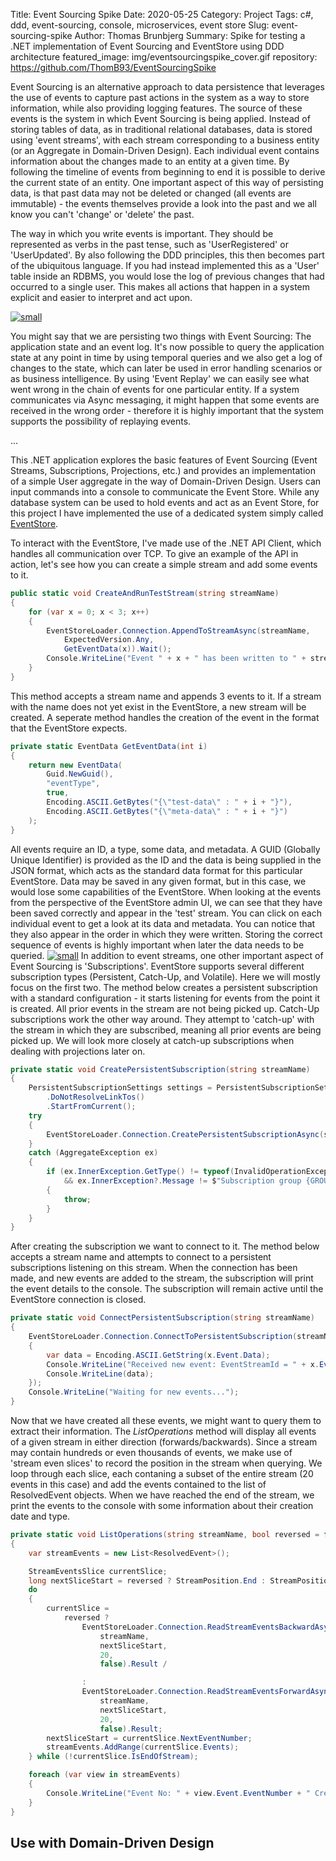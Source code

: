 Title: Event Sourcing Spike
Date: 2020-05-25
Category: Project
Tags: c#, ddd, event-sourcing, console, microservices, event store
Slug: event-sourcing-spike
Author: Thomas Brunbjerg
Summary: Spike for testing a .NET implementation of Event Sourcing and EventStore using DDD architecture
featured_image: img/eventsourcingspike_cover.gif
repository: https://github.com/ThomB93/EventSourcingSpike

Event Sourcing is an alternative approach to data persistence that leverages the use of events to capture past actions in the system as a way to store information, while also providing logging features. The source of these events is the system in which Event Sourcing is being applied. Instead of storing tables of data, as in traditional relational databases, data is stored using 'event streams', with each stream corresponding to a business entity (or an Aggregate in Domain-Driven Design). Each individual event contains information about the changes made to an entity at a given time. By following the timeline of events from beginning to end it is possible to derive the current state of an entity. One important aspect of this way of persisting data, is that past data may not be deleted or changed (all events are immutable) - the events themselves provide a look into the past and we all know you can't 'change' or 'delete' the past.

The way in which you write events is important. They should be represented as verbs in the past tense, such as 'UserRegistered' or 'UserUpdated'. By also following the DDD principles, this then becomes part of the ubiquitous language. If you had instead implemented this as a 'User' table inside an RDBMS, you would lose the log of previous changes that had occurred to a single user. This makes all actions that happen in a system explicit and easier to interpret and act upon.

[![small]({static}/img/eventsourcingspike_02.png)]({static}/img/eventsourcingspike_02.png)

You might say that we are persisting two things with Event Sourcing: The application state and an event log. It's now possible to query the application state at any point in time by using temporal queries and we also get a log of changes to the state, which can later be used in error handling scenarios or as business intelligence. By using 'Event Replay' we can easily see what went wrong in the chain of events for one particular entity. If a system communicates via Async messaging, it might happen that some events are received in the wrong order - therefore it is highly important that the system supports the possibility of replaying events. 

...

This .NET application explores the basic features of Event Sourcing (Event Streams, Subscriptions, Projections, etc.) and provides an implementation of a simple User aggregate in the way of Domain-Driven Design. Users can input commands into a console to communicate the Event Store. While any database system can be used to hold events and act as an Event Store, for this project I have implemented the use of a dedicated system simply called [EventStore](https://eventstore.com/). 

To interact with the EventStore, I've made use of the .NET API Client, which handles all communication over TCP. To give an example of the API in action, let's see how you can create a simple stream and add some events to it.

```c#
public static void CreateAndRunTestStream(string streamName)
{
    for (var x = 0; x < 3; x++)
    {
        EventStoreLoader.Connection.AppendToStreamAsync(streamName,
            ExpectedVersion.Any, 
            GetEventData(x)).Wait();
        Console.WriteLine("Event " + x + " has been written to " + streamName);
    }
}
```
This method accepts a stream name and appends 3 events to it. If a stream with the name does not yet exist in the EventStore, a new stream will be created. A seperate method handles the creation of the event in the format that the EventStore expects.

```c#
private static EventData GetEventData(int i)
{
    return new EventData(
        Guid.NewGuid(), 
        "eventType",
        true, 
        Encoding.ASCII.GetBytes("{\"test-data\" : " + i + "}"), 
        Encoding.ASCII.GetBytes("{\"meta-data\" : " + i + "}")
    );
}
```
All events require an ID, a type, some data, and metadata. A GUID (Globally Unique Identifier) is provided as the ID and the data is being supplied in the JSON format, which acts as the standard data format for this particular EventStore. Data may be saved in any given format, but in this case, we would lose some capabilities of the EventStore. When looking at the events from the perspective of the EventStore admin UI, we can see that they have been saved correctly and appear in the 'test' stream. You can click on each individual event to get a look at its data and metadata. You can notice that they also appear in the order in which they were written. Storing the correct sequence of events is highly important when later the data needs to be queried. 
[![small]({static}/img/eventsourcingspike_03.png)]({static}/img/eventsourcingspike_03.png)
In addition to event streams, one other important aspect of Event Sourcing is 'Subscriptions'. EventStore supports several different subscription types (Persistent, Catch-Up, and Volatile). Here we will mostly focus on the first two. The method below creates a persistent subscription with a standard configuration - it starts listening for events from the point it is created. All prior events in the stream are not being picked up. Catch-Up subscriptions work the other way around. They attempt to 'catch-up' with the stream in which they are subscribed, meaning all prior events are being picked up. We will look more closely at catch-up subscriptions when dealing with projections later on. 
```c#
private static void CreatePersistentSubscription(string streamName)
{
    PersistentSubscriptionSettings settings = PersistentSubscriptionSettings.Create()
        .DoNotResolveLinkTos()
        .StartFromCurrent();
    try
    {
        EventStoreLoader.Connection.CreatePersistentSubscriptionAsync(streamName, GROUP, settings, new UserCredentials("admin", "changeit")).Wait();
    }
    catch (AggregateException ex)
    {
        if (ex.InnerException.GetType() != typeof(InvalidOperationException)
            && ex.InnerException?.Message != $"Subscription group {GROUP} on stream {STREAM} already exists")
        {
            throw;
        }
    }
}
```
After creating the subscription we want to connect to it. The method below accepts a stream name and attempts to connect to a persistent subscriptions listening on this stream. When the connection has been made, and new events are added to the stream, the subscription will print the event details to the console. The subscription will remain active until the EventStore connection is closed. 
```c#
private static void ConnectPersistentSubscription(string streamName)
{
    EventStoreLoader.Connection.ConnectToPersistentSubscription(streamName, GROUP, (_, x) =>
    {
        var data = Encoding.ASCII.GetString(x.Event.Data);
        Console.WriteLine("Received new event: EventStreamId = " + x.Event.EventStreamId + " : EventNumber = " + x.Event.EventNumber + " : Created at = " + x.Event.Created +"\n");
        Console.WriteLine(data);
    });
    Console.WriteLine("Waiting for new events...");
}
```
Now that we have created all these events, we might want to query them to extract their information. The *ListOperations* method will display all events of a given stream in either direction (forwards/backwards). Since a stream may contain hundreds or even thousands of events, we make use of 'stream even slices' to record the position in the stream when querying. We loop through each slice, each contaning a subset of the entire stream (20 events in this case) and add the events contained to the list of ResolvedEvent objects. When we have reached the end of the stream, we print the events to the console with some information about their creation date and type. 
```c#
private static void ListOperations(string streamName, bool reversed = false)
{
    var streamEvents = new List<ResolvedEvent>();

    StreamEventsSlice currentSlice;
    long nextSliceStart = reversed ? StreamPosition.End : StreamPosition.Start;
    do
    {
        currentSlice =
            reversed ?
                EventStoreLoader.Connection.ReadStreamEventsBackwardAsync( 
                    streamName, 
                    nextSliceStart, 
                    20,
                    false).Result /

                :
                EventStoreLoader.Connection.ReadStreamEventsForwardAsync( 
                    streamName,
                    nextSliceStart,
                    20,
                    false).Result;
        nextSliceStart = currentSlice.NextEventNumber;
        streamEvents.AddRange(currentSlice.Events); 
    } while (!currentSlice.IsEndOfStream);

    foreach (var view in streamEvents)
    {
        Console.WriteLine("Event No: " + view.Event.EventNumber + " Created at: " + view.Event.Created + "  Type: " + view.Event.EventType);
    }
}
```
## Use with Domain-Driven Design
